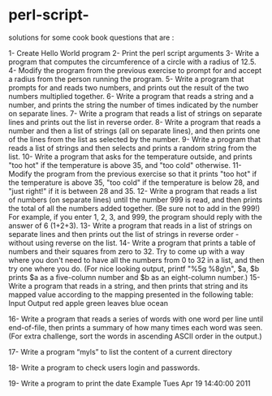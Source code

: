 # perl-script-
solutions for some cook book questions that are :





1-	Create Hello World program
2-	Print the perl script arguments
3-	Write a program that computes the circumference of a circle with a radius of 12.5. 
4-	Modify the program from the previous exercise to prompt for and accept a radius from the person running the program.
5-	Write a program that prompts for and reads two numbers, and prints out the result of the two numbers multiplied together.
6-	Write a program that reads a string and a number, and prints the string the number of times indicated by the number on separate lines.
7-	Write a program that reads a list of strings on separate lines and prints out the list in reverse order. 
8-	Write a program that reads a number and then a list of strings (all on separate lines), and then prints one of the lines from the list as selected by the number.
9-	Write a program that reads a list of strings and then selects and prints a random string from the list.
10- Write a program that asks for the temperature outside, and prints "too hot" if the temperature is above 35, and "too cold" otherwise.
11- Modify the program from the previous exercise so that it prints "too hot" if the temperature is above 35, "too cold" if the temperature is below 28, and "just right!" if it is between 28 and 35.
 12- Write a program that reads a list of numbers (on separate lines) until the number 999 is read, and then prints the total of all the numbers added together. (Be sure not to add in the 999!) For example, if you enter 1, 2, 3, and 999, the program should reply with the answer of 6 (1+2+3).
13- Write a program that reads in a list of strings on separate lines and then prints out the list    of strings in reverse order - without using reverse on the list.
14- Write a program that prints a table of numbers and their squares from zero to 32. Try to come up with a way where you don't need to have all the numbers from 0 to 32 in a list, and then try one where you do. (For nice looking output, printf "%5g %8g\n", $a, $b prints $a as a five-column number and $b as an eight-column number.)
15- Write a program that reads in a string, and then prints that string and its mapped value according to the mapping presented in the following table:
Input Output
red apple
green leaves
blue ocean

16- Write a program that reads a series of words with one word per line until end-of-file, then prints a summary of how many times each word was seen. (For extra challenge, sort the words in ascending ASCII order in the output.)

17- Write a program “myls” to list the content of a current directory
   
18- Write a program to check users login and passwords. 
   
19- Write a program to print the date 
	Example Tues Apr 19 14:40:00 2011
